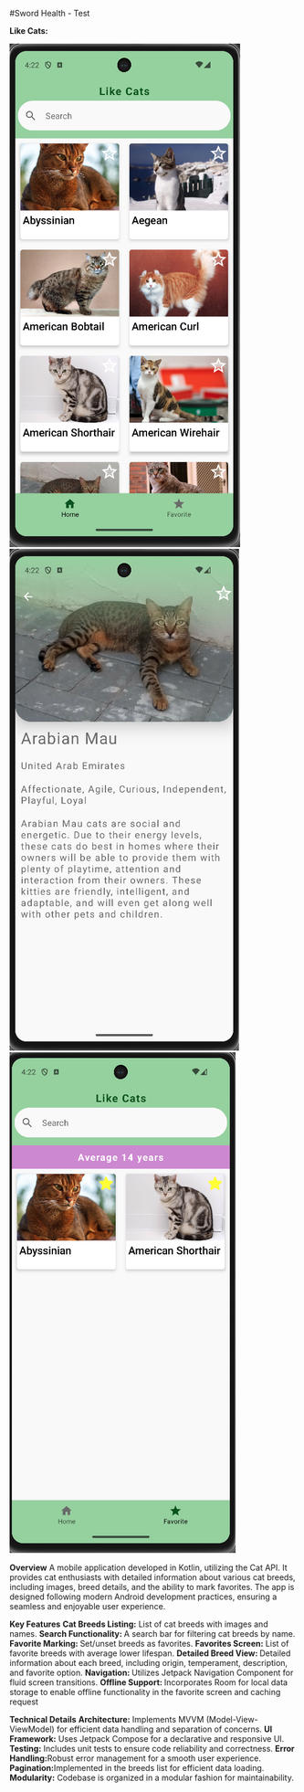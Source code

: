 #Sword Health - Test

<b>Like Cats:</b>

![Cal List](./screenshots/main1.png)
![Cat Details](./screenshots/main2.png)
![Favorites](./screenshots/main3.png)


<b>Overview</b>
A mobile application developed in Kotlin, utilizing the Cat API. It provides cat enthusiasts with
detailed information about various cat breeds, including images, breed details, and the ability to
mark favorites. The app is designed following modern Android development practices, ensuring a
seamless and enjoyable user experience.

<b>Key Features</b>
<b>Cat Breeds Listing:</b> List of cat breeds with images and names.
<b>Search Functionality: </b>A search bar for filtering cat breeds by name.
<b>Favorite Marking: </b> Set/unset breeds as favorites.
<b>Favorites Screen:</b> List of favorite breeds with average lower lifespan.
<b>Detailed Breed View: </b>Detailed information about each breed, including origin, temperament,
description, and favorite option.
<b>Navigation: </b>Utilizes Jetpack Navigation Component for fluid screen transitions.
<b>Offline Support: </b>Incorporates Room for local data storage to enable offline functionality in
the favorite screen and caching request

<b>Technical Details</b>
<b>Architecture:</b> Implements MVVM (Model-View-ViewModel) for efficient data handling and
separation of concerns.
<b>UI Framework:</b> Uses Jetpack Compose for a declarative and responsive UI.
<b>Testing:</b> Includes unit tests to ensure code reliability and correctness.
<b>Error Handling:</b>Robust error management for a smooth user experience.
<b>Pagination:</b>Implemented in the breeds list for efficient data loading.
<b>Modularity:</b> Codebase is organized in a modular fashion for maintainability.
